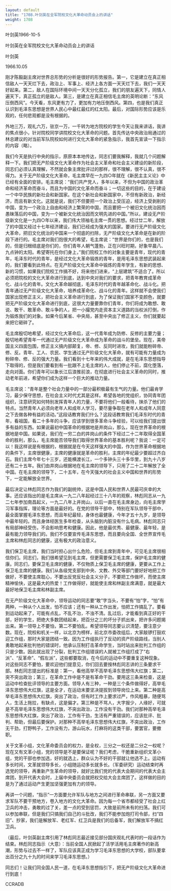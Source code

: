 ```yaml
---
layout: default
title: "1708.叶剑英在全军院校文化大革命动员会上的讲话"
weight: 1708
---
```


叶剑英1966-10-5

叶剑英在全军院校文化大革命动员会上的讲话

叶剑英

1966.10.05

刚才陈毅副主席对世界总形势的分析是很好的形势报告。第一，它是建立在真正相信敌人一天天烂下去，政治上、军事上、经济上各方面一天天烂下去，我们一天天好起来。第二，敌人在国际环境中间一天天分化孤立，我们的朋友遍天下，同情人遍天下，真正孤立的是敌人。第三，是建立在真正相信毛主席的英明论断：“东风压倒西风”。今天看，东风更有力了，更加有力地压倒西风。第四，也是我们真正认识到毛泽东思想是世界人民心中最红最红的红太阳。最后，对国际形势应该是乐观的，任何悲观都是没有根据的。

外地三万，观礼六万，驻京一万，一千转为地方院校的学生今天让我来讲话，我讲的焦点很小，针对院校同学讲院校文化大革命的问题。首先传达中央政治局通过的林总建议的对当前军队院校如何进行文化大革命的紧急指示，我首先宣读一下指示的内容（略）。

我们今天是执行中央的指示，原原本本地传达，同志们要我解释，我就几个问题解释一下。我们把无产阶级文化大革命作为社会主义革命和社会主义建设的新阶段，同志们必须认真理解，不然就会象主席批评过的那样，很不理解，很不认真，很不得力。关于无产阶级文化大革命，毛主席早在一九四○年就在《新民主主义论》中已经有全面的安排。毛主席说：“我们共产党人，多年以来，不但为中国的政治革命和经济革命而奋斗，而且为中国的文化革命而奋斗；一切这些的目的，在于建设一个中华民族的新社会和新国家。在这个新社会和新国家中，不但有新政治，新经济，而且有新文化。这就是说，我们不但要把一个政治上受压迫，经济上受剥削的中国，变为一个政治上自由和经济上繁荣的中国，而且要把一个被旧文化统治因而愚昧落后的中国，变为一个被新文化统治因而文明先进的中国。”所以，建设无产阶级新文化是一九四○年以来，我们伟大领袖毛主席一贯的思想。经过廿二年，解放了的中国又经过十七年经济建设，我们已经成为强大的国家。要进行无产阶级文化大革命，把旧文化统治的中国来一个彻底的扫除，无产阶级文化大革命是在新的阶段下进行的。毛主席对我们抱很大的希望，毛主席说：“世界是你们的，也是我们的，但是归根结底是你们的，你们青年人朝气蓬勃，正在兴旺时期，好象早晨八、九点钟的太阳。希望寄托在你们身上，”我们院校工作的对象主要是青年，现代的青年，毛泽东时代的青年，是经过文化大革命锻炼的青年，是用毛泽东思想武装起来的，我们要看到此特点。在无产阶级文化大革命中锻炼的青年学生，有新的思想、新的习惯，如果我们院校工作搞不好，将来他们进来，“上层建筑”不适合了。所以必须把院校的文化大革命进行到底，达到中央对我们的要求，把青年教育成革命化、战斗化的青年。文化大革命越彻底，毛泽东时代的青年越革命化、战斗化。把青年通过无产阶级文化大革命，培养成革命化、战斗化的青年。这样就不会使我们国家出现修正主义，把社会主义革命进行到底，为了保证我们国家不变颜色，就要把无产阶级文化大革命进行到底，这很大力量要靠你们青年，你们将成为敢想、敢说、敢干、敢革命、敢斗争的人，把一小撮党内走资本主义道路的当权派打倒，作为锻炼我们的对象。如果今后某省、中央局，甚至中央出了修正主义，你们就要起来把它砸碎了。

毛主席殷切地希望，经过文化大革命后，这一代青年成为防修、反修的主要力量；殷切地希望青年一代通过无产阶级文化大革命成为革命的战斗的堡垒。现在，美帝国主义四面包围，修正主义搞内部颠复，帝、修、反同时进攻，我们就能粉碎帝、修、反。青年、工人、农民、学生通过无产阶级文化大革命，就有可能有力量成为粉碎帝、修、反的强大力量。我们看到十七年来的伟大成就，是在毛泽东思想指导下取得的，但是我们要看到有一批跟不上毛主席的人，他们停止不前，腐化堕落，走向对面。你们青年可以象长江后浪推前浪，在彻底进行社会主义革命的同时，推动老年前进，希望你们成为这样一个巨大的推动力量。

毛主席说：“青年是整个社会力量中的一部分最积极最有生气的力量。他们最肯学习，最少保守思想，在社会主义时代尤其是这样。希望各地的党组织，协同青年团组织，注意研究如何特别发挥青年人的力量，不要将他们一般看待，抹杀了他们的特点。当然青年人必须向老年人和成年人学习，要尽量争取在老年人和成年人同意之下去做各种有益的活动。”这段话教育我们什么？这段话教育我们毛泽东时代的青年，看祖国，看二十多年的斗争，应该学到很多革命斗争经验，可以给我们提出很多有益的东西。如果说最初中国革命的根据地是井岗山，那么，现在世界革命的根据地是中国。如果说，我们在一穷二白的井岗山的条件下经过二十二年取得全国革命的胜利，那么，毛主席能否领导我们取得世界革命的基本胜利呢？我说：一定可以！我这样说是有根据的，根据就是在今天这样强大的中国，作为世界革命根据地的条件下，主席很健康，主席的健康就是革命的胜利，主席的年纪最少要超过齐白石。我们主席今年七十三岁，还能横渡长江，一个多钟头三十多华里，到九十八岁还有二十五年。我们由井岗山根据地在毛主席的领导下，只用了二十二年解放了全中国。在毛主席的领导下，二十五年，在今天强大的社会主义中国和世界的形势下，一定能解放全世界。

最后决定让林彪同志作为我们的副统帅，这是中国人民和世界人民最可庆幸的大事。还应该指出的是毛主席从一九二八年起经过三十八年的观察，林彪同志从一九二七年参加南昌起义，一九二八年上井岗山，以后一直在毛主席身边，向毛主席学习军事指挥，理论等方面是最好的。在党的领导干部中，特别在军队领导干部中，最全面掌握毛泽东思想，而且年纪最轻，身体也最健康，今年才五十九岁，是领导中最年轻的。而且身体经医生多年检查，从头脑到内脏没有什么毛病。林彪同志只有局部神经受伤，不会影响思考和健康。因此，他是最优秀、最健康、最年轻，是最有能力领导我们的。我们不仅要宣传毛泽东思想，而且要向全国、全世界宣传毛主席和林彪同志的健康，这有极大的政治意义。

我们保卫毛主席，我们当时担心出什么危险，但毛主席到青年中，可见毛主席很相信你们。同志们，我们很希望见到毛主席，但更需要保卫毛主席，保护毛主席的健康。同志们，要保卫毛主席的健康，不仅物质上保卫毛主席的健康，更要从工作上保卫毛主席的健康。我们从各级党支部到中央、文教、外交等部门要好好地把工作做好，不要使主席耽心，不要出反党反社会主义分子，不要把工作做坏，而使主席精神愉快，这是最大的热爱！工作做得好，就能使主席和林副主席满意，就是最大最好地保卫毛主席和林副主席。

在无产阶级文化大革命中，领导运动的同志要“敢”字当头，不要有“怕”字，“怕”有两种，一种从个人出发，怕不应该；还有一种从工作出发，怕把工作搞乱了。要看到运动起来了，可能有点乱，不乱不治，不浊不清。乱过后，才能看到真正好的干部，好的学生，把绝大多数团结起来，把百分之三的坏分子抓出来，把许多问题揭出来。第一领导上不要怕，第二不要怕乱。希望领导同志要认识清楚，要注意少数。现在，院校和机关一样，以北京为榜样，前北京市委改组后，大家敲锣打鼓欢迎工作组，那时大家是团结一致。因为工作组执行了反动的资产阶级路线，当别人勇敢地起来批判他的错误时，他承认压制打击革命学生，当时站出来批判工作组的只是少数。因此就出现了分裂，批判工作组错误的人就被工作组打成了“右派”、“反革命”、“假左派”，这些都要取消，在今后的运动中不要重复这种现象。对这些同志不要怕，要欢迎他们提意见，你们回去要按林彪同志讲的三条要求干部。林彪同志提出的标准是：第一，看他高举不高举毛泽东思想伟大红旗；第二，突不突出政治；第三，在革命工作中是不是有革命干劲。要用这三条来检查，这是运动中检查批评领导的主要方面。领导人有三种，一种是三个条件做得好，高举毛泽东思想伟大红旗，这是全才，在运动末要坚决提拔到领导岗位上来。第二种是高举毛泽东思想伟大红旗，突出了政治，但有时工作上要求过严，作风粗暴，随便骂人，生活上拖拉，有缺点，这是偏才。第三种是不骂人，大字报少，人缘好，可就是不高举毛泽东思想伟大红旗，不突出政治，工作没有干劲。我们对那种高举毛泽东思想伟大红旗，突出了政治，工作有干劲，生活有严重错误的，应该批评、批判、帮助，但最后要保护。对那种不高举毛泽东思想伟大红旗，不突出政治，工作无干劲，打野鸭子，工作没有力，游山玩水，打麻将的这类干部，要罢官，要撤职。

关于文革小组，文化革命委员会的权力，是全权，三分之一权还是二分之一权呢？现在又有文革小组，党的领导是不是要保证呢？我们考虑，干脆重新组织文革小组，党的干部也参加选，好的就选上，群众认为不好的干部就让他选不上。运动有多长时间，文革就领导多长，小组随运动多长就多长。（军委研究）运动结束时再选党的领导，再重新产生革命的领导，就好比我们党的代表大会期间的代表大会主席团，到开代表大会时，上届中央委员会就把权交给大会主席团了。这样做的目的是为了通过运动产生更加坚强更加有力的领导。

再讲一个问题，“指示”一方面要允许军队与地方之间进行革命串联，另一方面又要求军队不要干预地方，卷入地方的文化大革命。因为每一个省市都经受了社会上红卫兵的冲击，勇敢的过了关，差一点的受到惩罚，大致是前所未有的扫荡。我们可以参加串联，但是我们只搞我们自己的斗批改，我们不能参加炮打司令部，扫“四旧”、抄家，我们是解放军、老红军、红卫兵是我们的后备军，我们解放军不搞红卫兵。

（最后，叶剑英副主席引用了林彪同志最近接见部分国庆观礼代表时的一段话作为结束。林彪同志指示（大意）：当前全国人民掀起了活学活用毛主席著作的新高潮，形势与过去不一样了，军队应该真正成为学习毛泽东思想的大学校，部队要拿出百分之九十九的时间来学习毛泽东思想。）

同志们！让我们同全国人民一道，在毛泽东思想指引下，把无产阶级文化大革命进行到底！

CCRADB

